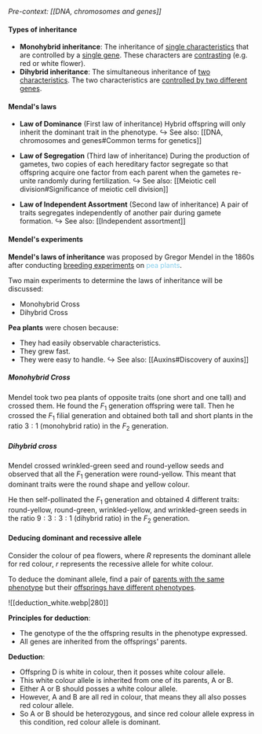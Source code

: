 *Pre-context: [[DNA, chromosomes and genes]]*

#### Types of inheritance
- **Monohybrid inheritance**: The inheritance of <u>single characteristics</u> that are controlled by a <u>single gene</u>. These characters are <u>contrasting</u> (e.g. red or white flower).
- **Dihybrid inheritance**: The simultaneous inheritance of <u>two characteristics</u>. The two characteristics are <u>controlled by two different genes</u>.

#### Mendal's laws
- **Law of Dominance** (First law of inheritance)
  Hybrid offspring will only inherit the dominant trait in the phenotype.
  ↪️ See also: [[DNA, chromosomes and genes#Common terms for genetics]]

- **Law of Segregation** (Third law of inheritance)
  During the production of gametes, two copies of each hereditary factor segregate so that offspring acquire one factor from each parent when the gametes re-unite randomly during fertilization.
  ↪️ See also: [[Meiotic cell division#Significance of meiotic cell division]]

- **Law of Independent Assortment** (Second law of inheritance)
  A pair of traits segregates independently of another pair during gamete formation.
  ↪️ See also: [[Independent assortment]]

#### Mendel's experiments
**Mendel's laws of inheritance** was proposed by Gregor Mendel in the 1860s after conducting <u>breeding experiments</u> on <span style="color: skyblue">pea plants</span>.

Two main experiments to determine the laws of inheritance will be discussed:
- Monohybrid Cross
- Dihybrid Cross

**Pea plants** were chosen because:
- They had easily observable characteristics.
- They grew fast.
- They were easy to handle.
↪️ See also: [[Auxins#Discovery of auxins]]

##### Monohybrid Cross
Mendel took two pea plants of opposite traits (one short and one tall) and crossed them. He found the $F_1$ generation offspring were tall. Then he crossed the $F_1$ filial generation and obtained both tall and short plants in the ratio $3:1$ (monohybrid ratio) in the $F_2$ generation.

##### Dihybrid cross
Mendel crossed wrinkled-green seed and round-yellow seeds and observed that all the $F_1$ generation were round-yellow. This meant that dominant traits were the round shape and yellow colour.

He then self-pollinated the $F_1$ generation and obtained 4 different traits: round-yellow, round-green, wrinkled-yellow, and wrinkled-green seeds in the ratio $9:3:3:1$ (dihybrid ratio) in the $F_2$ generation.

#### Deducing dominant and recessive allele
Consider the colour of pea flowers, where $R$ represents the dominant allele for red colour, $r$ represents the recessive allele for white colour.

To deduce the dominant allele, find a pair of <u>parents with the same phenotype</u> but their <u>offsprings have different phenotypes</u>.

![[deduction_white.webp|280]]

**Principles for deduction**:
- The genotype of the the offspring results in the phenotype expressed.
- All genes are inherited from the offsprings' parents.

**Deduction**:
- Offspring D is white in colour, then it posses white colour allele.
- This white colour allele is inherited from one of its parents, A or B.
- Either A or B should posses a white colour allele.
- However, A and B are all red in colour, that means they all also posses red colour allele.
- So A or B should be heterozygous, and since red colour allele express in this condition, red colour allele is dominant.

